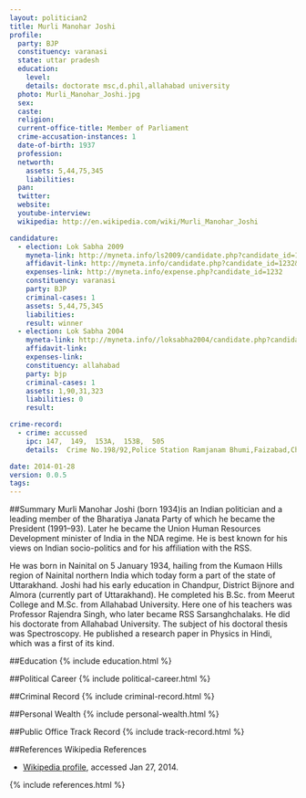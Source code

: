 ```yaml
---
layout: politician2
title: Murli Manohar Joshi
profile: 
  party: BJP
  constituency: varanasi
  state: uttar pradesh
  education: 
    level: 
    details: doctorate msc,d.phil,allahabad university
  photo: Murli_Manohar_Joshi.jpg
  sex: 
  caste: 
  religion: 
  current-office-title: Member of Parliament
  crime-accusation-instances: 1
  date-of-birth: 1937
  profession: 
  networth: 
    assets: 5,44,75,345
    liabilities: 
  pan: 
  twitter: 
  website: 
  youtube-interview: 
  wikipedia: http://en.wikipedia.com/wiki/Murli_Manohar_Joshi

candidature: 
  - election: Lok Sabha 2009
    myneta-link: http://myneta.info/ls2009/candidate.php?candidate_id=1232
    affidavit-link: http://myneta.info/candidate.php?candidate_id=1232&scan=original
    expenses-link: http://myneta.info/expense.php?candidate_id=1232
    constituency: varanasi 
    party: BJP
    criminal-cases: 1
    assets: 5,44,75,345
    liabilities: 
    result: winner 
  - election: Lok Sabha 2004
    myneta-link: http://myneta.info//loksabha2004/candidate.php?candidate_id=3934
    affidavit-link: 
    expenses-link: 
    constituency: allahabad 
    party: bjp
    criminal-cases: 1
    assets: 1,90,31,323
    liabilities: 0
    result:  

crime-record: 
  - crime: accussed
    ipc: 147,  149,  153A,  153B,  505
    details:  Crime No.198/92,Police Station Ramjanam Bhumi,Faizabad,Chief Juducial Magistrate,Raebareli,Date 04.05.2001  

date: 2014-01-28
version: 0.0.5
tags: 
---
```

##Summary
Murli Manohar Joshi (born 1934)is an Indian politician and a leading member of the Bharatiya Janata Party of which he became the President (1991–93). Later he became the Union Human Resources Development minister of India in the NDA regime. He is best known for his views on Indian socio-politics and for his affiliation with the RSS.

He was born in Nainital on 5 January 1934, hailing from the Kumaon Hills region of Nainital northern India which today form a part of the state of Uttarakhand. Joshi had his early education in Chandpur, District Bijnore and Almora (currently part of Uttarakhand). He completed his B.Sc. from Meerut College and M.Sc. from Allahabad University. Here one of his teachers was Professor Rajendra Singh, who later became RSS Sarsanghchalaks. He did his doctorate from Allahabad University. The subject of his doctoral thesis was Spectroscopy. He published a research paper in Physics in Hindi, which was a first of its kind.


##Education
{% include education.html %}


##Political Career
{% include political-career.html %}


##Criminal Record
{% include criminal-record.html %}


##Personal Wealth
{% include personal-wealth.html %}


##Public Office Track Record
{% include track-record.html %}


##References
Wikipedia References
- [Wikipedia profile]({{page.profile.wikipedia}}), accessed Jan 27, 2014.



{% include references.html %}